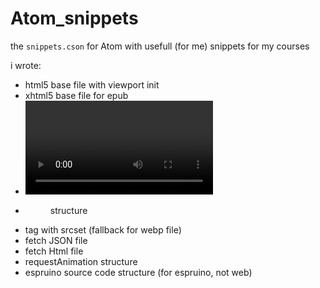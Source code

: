 # Atom_snippets
the `snippets.cson` for Atom with usefull (for me) snippets for my courses

i wrote:
- html5 base file with viewport init
- xhtml5 base file for epub
- <video> tag with 3 sources
- <figure> structure
- <picture> tag with srcset (fallback for webp file)
- fetch JSON file
- fetch Html file
- requestAnimation structure
- espruino source code structure (for espruino, not web)


